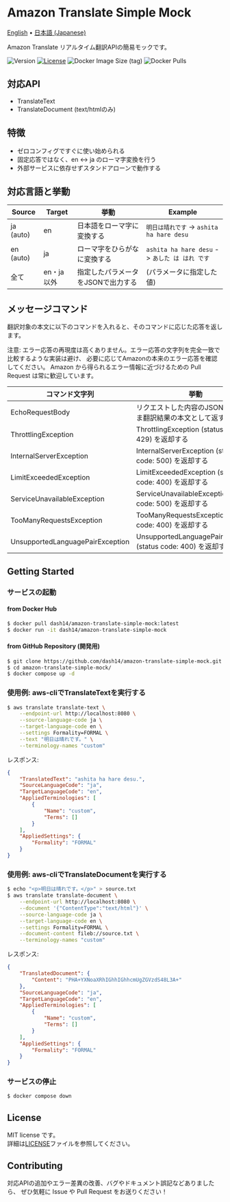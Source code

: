 # Amazon Translate Simple Mock

[English](./README.md) •
[日本語 (Japanese)](./README.ja.md)

Amazon Translate リアルタイム翻訳APIの簡易モックです。

![Version](https://img.shields.io/badge/dynamic/toml?url=https%3A%2F%2Fraw.githubusercontent.com%2Fdash14%2Famazon-translate-simple-mock%2Fmain%2Fpyproject.toml&query=%24.tool.poetry.version&label=version)
[![License](https://img.shields.io/github/license/dash14/amazon-translate-simple-mock)](./LICENSE)
![Docker Image Size (tag)](https://img.shields.io/docker/image-size/dash14/amazon-translate-simple-mock/latest)
![Docker Pulls](https://img.shields.io/docker/pulls/dash14/amazon-translate-simple-mock)

## 対応API
* TranslateText
* TranslateDocument (text/htmlのみ)

## 特徴
* ゼロコンフィグですぐに使い始められる
* 固定応答ではなく、en <-> ja のローマ字変換を行う
* 外部サービスに依存せずスタンドアローンで動作する

## 対応言語と挙動

| Source | Target | 挙動 | Example |
| ------ | ------ | --- | ------- |
| ja (auto) | en | 日本語をローマ字に変換する | `明日は晴れです` -> `ashita ha hare desu` |
| en (auto) | ja | ローマ字をひらがなに変換する | `ashita ha hare desu` -> `あした は はれ です` |
| 全て | en・ja以外 | 指定したパラメータをJSONで出力する | (パラメータに指定した値) |

## メッセージコマンド

翻訳対象の本文に以下のコマンドを入れると、そのコマンドに応じた応答を返します。

注意: エラー応答の再現度は高くありません。エラー応答の文字列を完全一致で比較するような実装は避け、
必要に応じてAmazonの本来のエラー応答を確認してください。
Amazon から得られるエラー情報に近づけるための Pull Request は常に歓迎しています。

| コマンド文字列 | 挙動 |
| ------------ | --- |
| EchoRequestBody | リクエストした内容のJSONをそのまま翻訳結果の本文として返す |
| ThrottlingException | ThrottlingException (status code: 429) を返却する |
| InternalServerException | InternalServerException (status code: 500) を返却する |
| LimitExceededException | LimitExceededException (status code: 400) を返却する |
| ServiceUnavailableException | ServiceUnavailableException (status code: 500) を返却する |
| TooManyRequestsException | TooManyRequestsException (status code: 400) を返却する |
| UnsupportedLanguagePairException | UnsupportedLanguagePairException (status code: 400) を返却する |

## Getting Started

### サービスの起動

#### from Docker Hub

```sh
$ docker pull dash14/amazon-translate-simple-mock:latest
$ docker run -it dash14/amazon-translate-simple-mock
```

#### from GitHub Repository (開発用)

```sh
$ git clone https://github.com/dash14/amazon-translate-simple-mock.git
$ cd amazon-translate-simple-mock/
$ docker compose up -d
```

### 使用例: aws-cliでTranslateTextを実行する

```sh
$ aws translate translate-text \
    --endpoint-url http://localhost:8080 \
    --source-language-code ja \
    --target-language-code en \
    --settings Formality=FORMAL \
    --text "明日は晴れです。" \
    --terminology-names "custom"
```

レスポンス:

```json
{
    "TranslatedText": "ashita ha hare desu.",
    "SourceLanguageCode": "ja",
    "TargetLanguageCode": "en",
    "AppliedTerminologies": [
        {
            "Name": "custom",
            "Terms": []
        }
    ],
    "AppliedSettings": {
        "Formality": "FORMAL"
    }
}
```

### 使用例: aws-cliでTranslateDocumentを実行する

```sh
$ echo "<p>明日は晴れです。</p>" > source.txt
$ aws translate translate-document \
    --endpoint-url http://localhost:8080 \
    --document '{"ContentType":"text/html"}' \
    --source-language-code ja \
    --target-language-code en \
    --settings Formality=FORMAL \
    --document-content fileb://source.txt \
    --terminology-names "custom"
```

レスポンス:

```json
{
    "TranslatedDocument": {
        "Content": "PHA+YXNoaXRhIGhhIGhhcmUgZGVzdS48L3A+"
    },
    "SourceLanguageCode": "ja",
    "TargetLanguageCode": "en",
    "AppliedTerminologies": [
        {
            "Name": "custom",
            "Terms": []
        }
    ],
    "AppliedSettings": {
        "Formality": "FORMAL"
    }
}
```

### サービスの停止

```sh
$ docker compose down
```


## License

MIT license です。  
詳細は[LICENSE](./LICENSE)ファイルを参照してください。

## Contributing

対応APIの追加やエラー差異の改善、バグやドキュメント誤記などありましたら、
ぜひ気軽に Issue や Pull Request をお送りください！

